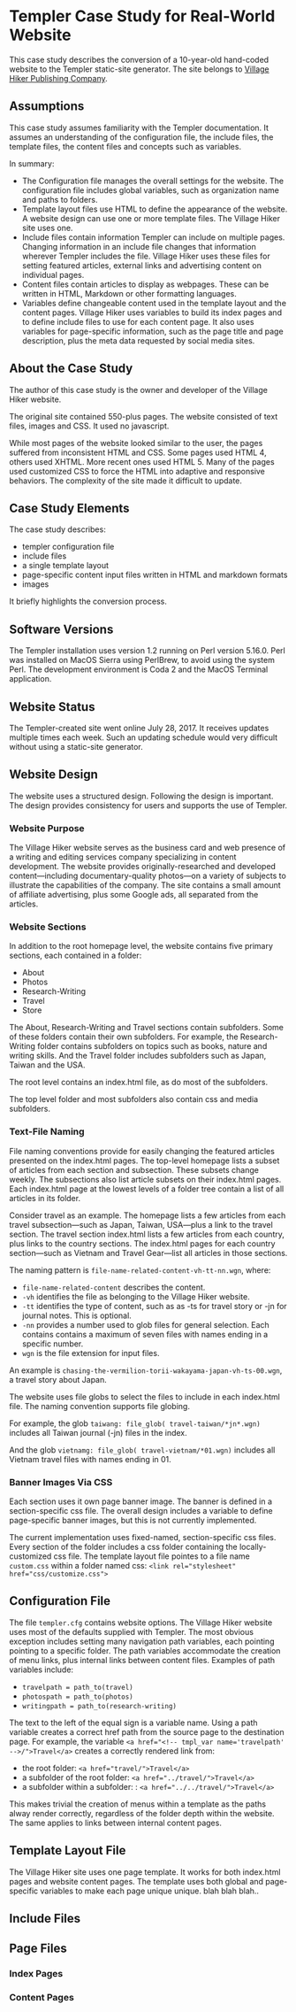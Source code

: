 # Templer Case Study for Real-World Website

This case study describes the conversion of a 10-year-old hand-coded website to the Templer static-site generator. The site belongs to [Village Hiker Publishing Company](http://villagehiker.com).

## Assumptions

This case study assumes familiarity with the Templer documentation. It assumes an understanding of the configuration file, the include files, the template files, the content files and concepts such as variables.

In summary:

* The Configuration file manages the overall settings for the website. The configuration file includes global variables, such as organization name and paths to folders.
* Template layout files use HTML to define the appearance of the website. A website design can use one or more template files. The Village Hiker site uses one.
* Include files contain information Templer can include on multiple pages. Changing information in an include file changes that information wherever Templer includes the file. Village Hiker uses these files for setting featured articles, external links and advertising content on individual pages.
* Content files contain articles to display as webpages. These can be written in HTML, Markdown or other formatting languages.  
* Variables define changeable content used in the template layout and the content pages. Village Hiker uses variables to build its index pages and to define include files to use for each content page. It also uses variables for page-specific information, such as the page title and page description, plus the meta data requested by social media sites.

## About the Case Study

The author of this case study is the owner and developer of the Village Hiker website. 

The original site contained 550-plus pages. The website consisted of text files, images and CSS. It used no javascript.

While most pages of the website looked similar to the user, the pages suffered from inconsistent HTML and CSS. Some pages used HTML 4, others used XHTML. More recent ones used HTML 5. Many of the pages used customized CSS to force the HTML into adaptive and responsive behaviors. The complexity of the site made it difficult to update.

## Case Study Elements

The case study describes:

* templer configuration file
* include files
* a single template layout
* page-specific content input files written in HTML and markdown formats
* images

It briefly highlights the conversion process.

## Software Versions

The Templer installation uses version 1.2 running on Perl version 5.16.0. Perl was installed on MacOS Sierra using PerlBrew, to avoid using the system Perl. The development environment is Coda 2 and the MacOS Terminal application.

## Website Status

The Templer-created site went online July 28, 2017. It receives updates multiple times each week. Such an updating schedule would very difficult without using a static-site generator.

## Website Design

The website uses a structured design. Following the design is important. The design provides consistency for users and supports the use of Templer.

### Website Purpose

The Village Hiker website serves as the business card and web presence of a writing and editing services company specializing in content development. The website provides originally-researched and developed content—including documentary-quality photos—on a variety of subjects to illustrate the capabilities of the company. The site contains a small amount of affiliate advertising, plus some Google ads, all separated from the articles.

### Website Sections

In addition to the root homepage level, the website contains five primary sections, each contained in a folder:

* About
* Photos
* Research-Writing
* Travel
* Store

The About, Research-Writing and Travel sections contain subfolders. Some of these folders contain their own subfolders. For example, the Research-Writing folder contains subfolders on topics such as books, nature and writing skills. And the Travel folder includes subfolders such as Japan, Taiwan and the USA. 

The root level contains an index.html file, as do most of the subfolders.

The top level folder and most subfolders also contain css and media subfolders.

### Text-File Naming 

File naming conventions provide for easily changing the featured articles presented on the index.html pages. The top-level homepage lists a subset of articles from each section and subsection. These subsets change weekly. The subsections also list article subsets on their index.html pages. Each index.html page at the lowest levels of a folder tree contain a list of all articles in its folder. 

Consider travel as an example. The homepage lists a few articles from each travel subsection—such as Japan, Taiwan, USA—plus a link to the travel section. The travel section index.html lists a few articles from each country, plus links to the country sections. The index.html pages for each country section—such as Vietnam and Travel Gear—list all articles in those sections. 

The naming pattern is `file-name-related-content-vh-tt-nn.wgn`, where:

* `file-name-related-content` describes the content.
* `-vh` identifies the file as belonging to the Village Hiker website.
* `-tt` identifies the type of content, such as as -ts for travel story or -jn for journal notes. This is optional.
* `-nn` provides a number used to glob files for general selection. Each contains contains a maximum of seven files with names ending in a specific number. 
* `wgn` is the file extension for input files.

An example is `chasing-the-vermilion-torii-wakayama-japan-vh-ts-00.wgn`, a travel story about Japan.

The website uses file globs to select the files to include in each index.html file. The naming convention supports file globing.

For example, the glob `taiwang: file_glob( travel-taiwan/*jn*.wgn)` includes all Taiwan journal (-jn) files in the index.

And the glob `vietnamg: file_glob( travel-vietnam/*01.wgn)` includes all Vietnam travel files with names ending in 01.

### Banner Images Via CSS

Each section uses it own page banner image. The banner is defined in a section-specific css file. The overall design includes a variable to define page-specific banner images, but this is not currently implemented. 

The current implementation uses fixed-named, section-specific css files. Every section of the folder includes a css folder containing the locally-customized css file. The template layout file pointes to a file name `custom.css` within a folder named css: `<link rel="stylesheet" href="css/customize.css">`

## Configuration File

The file `templer.cfg` contains website options. The Village Hiker website uses most of the defaults supplied with Templer. The most obvious exception includes setting many navigation path variables, each pointing pointing to a specific folder. The path variables accommodate the creation of menu links, plus internal links between content files. Examples of path variables include:

* `travelpath = path_to(travel)`
* `photospath = path_to(photos)`
* `writingpath = path_to(research-writing)`

The text to the left of the equal sign is a variable name. Using a path variable creates a correct href path from the source page to the destination page. For example, the variable `<a href="<!-- tmpl_var name='travelpath' -->/">Travel</a>` creates a correctly rendered link from:

* the root folder: `<a href="travel/">Travel</a>`
* a subfolder of the root folder: `<a href="../travel/">Travel</a>`
* a subfolder within a subfolder: : `<a href="../../travel/">Travel</a>`

This makes trivial the creation of menus within a template as the paths alway render correctly, regardless of the folder depth within the website. The same applies to links between internal content pages.

## Template Layout File

The Village Hiker site uses one page template. It works for both index.html pages and website content pages. The template uses both global and page-specific variables to make each page unique unique. blah blah blah.. 

## Include Files

## Page Files

### Index Pages

### Content Pages


